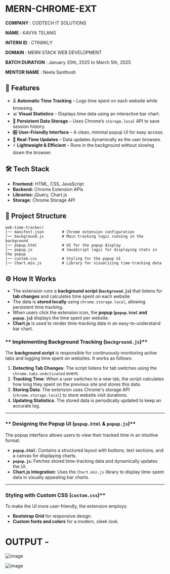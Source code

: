 # MERN-CHROME-EXT
**COMPANY** : CODTECH IT SOLUTIONS

**NAME** : KAVYA TELANG

**INTERN ID** : CT6WKLY

**DOMAIN** : MERN STACK WEB DEVELOPMENT 

**BATCH DURATION** : January 20th, 2025 to March 5th, 2025

**MENTOR NAME** : Neela Santhosh

## 🚀 **Features**  

- ⏳ **Automatic Time Tracking** – Logs time spent on each website while browsing.  
- 📊 **Visual Statistics** – Displays time data using an interactive bar chart.  
- 💾 **Persistent Data Storage** – Uses Chrome’s `storage.local` API to save session history.  
- 🎛 **User-Friendly Interface** – A clean, minimal popup UI for easy access.  
- 🔄 **Real-Time Updates** – Data updates dynamically as the user browses.  
- ⚡ **Lightweight & Efficient** – Runs in the background without slowing down the browser.  

## 🛠 **Tech Stack**  

- **Frontend:** HTML, CSS, JavaScript  
- **Backend:** Chrome Extension APIs  
- **Libraries:** jQuery, Chart.js  
- **Storage:** Chrome Storage API  

## 📂 **Project Structure**  

```
web-time-tracker/
│── manifest.json        # Chrome extension configuration
│── background.js        # Main tracking logic running in the background
│── popup.html           # UI for the popup display
│── popup.js             # JavaScript logic for displaying stats in the popup
│── custom.css           # Styling for the popup UI
│── Chart.min.js         # Library for visualizing time-tracking data
```

## ⚙️ **How It Works**  

- The extension runs a **background script (`background.js`)** that listens for **tab changes** and calculates time spent on each website.  
- The data is **stored locally** using `chrome.storage.local`, allowing persistent time tracking.  
- When users click the extension icon, the **popup (`popup.html` and `popup.js`)** displays the time spent per website.  
- **Chart.js** is used to render time-tracking data in an easy-to-understand bar chart.  


### ** Implementing Background Tracking (`background.js`)**
The **background script** is responsible for continuously monitoring active tabs and logging time spent on websites. It works as follows:

1. **Detecting Tab Changes**: The script listens for tab switches using the `chrome.tabs.onActivated` event.
2. **Tracking Time**: When a user switches to a new tab, the script calculates how long they spent on the previous site and stores this data.
3. **Storing Data**: The extension uses Chrome's storage API (`chrome.storage.local`) to store website visit durations.
4. **Updating Statistics**: The stored data is periodically updated to keep an accurate log.

---

### ** Designing the Popup UI (`popup.html` & `popup.js`)**
The popup interface allows users to view their tracked time in an intuitive format.

- **`popup.html`**: Contains a structured layout with buttons, text sections, and a canvas for displaying charts.
- **`popup.js`**: Fetches stored time-tracking data and dynamically updates the UI.
- **Chart.js Integration**: Uses the `Chart.min.js` library to display time-spent data in visually appealing bar charts.

---

### Styling with Custom CSS (`custom.css`)**
To make the UI more user-friendly, the extension employs:
- **Bootstrap Grid** for responsive design.
- **Custom fonts and colors** for a modern, sleek look.

# OUTPUT - 
![image](https://github.com/user-attachments/assets/7ab10447-f9b0-4788-afad-d9d4fbbd2565)

![image](https://github.com/user-attachments/assets/d1886935-09a4-4eb8-ad40-e2008a33d2a1)

